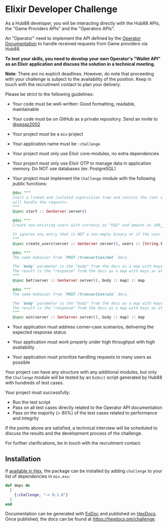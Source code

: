 # Elixir Developer Challenge

As a Hub88 developer, you will be interacting directly with the Hub88 APIs, the "Game Providers APIs" and the "Operators APIs".

An "Operator" need to implement the API defined by the [Operator Documentation](https://hub88.io/docs/operator) to handle received requests from Game providers via Hub88.

**To test your skills, you need to develop your own Operator's "Wallet API" as an Elixir application and discuss the solution in a technical meeting.**

**Note**: There are no explicit deadlines. However, do note that proceeding with your challenge is subject to the availability of the position. Keep in touch with the recruitment contact to plan your delivery.

Please be strict to the following guidelines:

- Your code must be well-written: Good formatting, readable, maintainable
- Your code must be on GitHub as a private repository. Send an invite to [@segaz2002](https://github.com/segaz2002)
- Your project must be a `mix` project
- Your application name must be `:challenge`
- Your project must only use Elixir core-modules, no extra dependencies
- Your project must only use Elixir OTP to manage data in application memory. Do NOT use databases (ex: PostgreSQL)
- Your project must implement the `Challenge` module with the following public functions:

  ```elixir
  @doc """
  Start a linked and isolated supervision tree and returns the root server that
  will handle the requests.
  """
  @spec start :: GenServer.server()

  @doc """
  Create non-existing users with currency as "USD" and amount as 100_000.

  It ignores any entry that is NOT a non-empty binary or if the user already exists.
  """
  @spec create_users(server :: GenServer.server(), users :: [String.t()]) :: :ok

  @doc """
  The same behavior from `POST /transaction/bet` docs.

  The `body` parameter is the "body" from the docs as a map with keys as atoms.
  The result is the "response" from the docs as a map with keys as atoms.
  """
  @spec bet(server :: GenServer.server(), body :: map) :: map

  @doc """
  The same behavior from `POST /transaction/win` docs.

  The `body` parameter is the "body" from the docs as a map with keys as atoms.
  The result is the "response" from the docs as a map with keys as atoms.
  """
  @spec win(server :: GenServer.server(), body :: map) :: map
  ```
- Your application must address corner-case scenarios, delivering the expected response status
- Your application must work properly under high throughput with high availability
- Your application must prioritize handling requests to many users as possible

Your project can have any structure with any additional modules, but only the `Challenge` module will be tested by an `ExUnit` script generated by Hub88 with hundreds of test cases.

Your project must successfully:

- Run the test script
- Pass on all test cases directly related to the Operator API documentation
- Pass on the majority (> 80%) of the test cases related to performance and integrity

If the points above are satisfied, a technical interview will be scheduled to discuss the results and the development process of the challenge.

For further clarifications, be in touch with the recruitment contact.

## Installation

If [available in Hex](https://hex.pm/docs/publish), the package can be installed
by adding `challenge` to your list of dependencies in `mix.exs`:

```elixir
def deps do
  [
    {:challenge, "~> 0.1.0"}
  ]
end
```

Documentation can be generated with [ExDoc](https://github.com/elixir-lang/ex_doc)
and published on [HexDocs](https://hexdocs.pm). Once published, the docs can
be found at <https://hexdocs.pm/challenge>.

